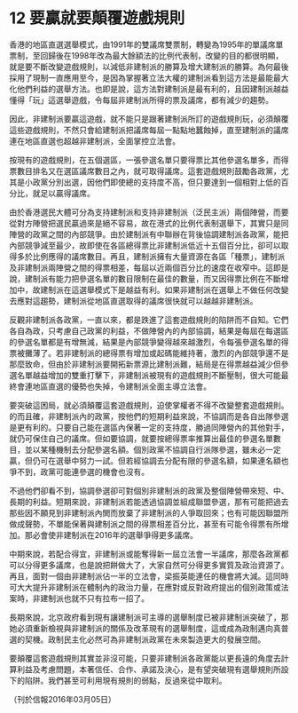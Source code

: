 # 12 要贏就要顛覆遊戲規則

香港的地區直選選舉模式，由1991年的雙議席雙票制，轉變為1995年的單議席單票制，至回歸後在1998年改為最大餘額法的比例代表制，改變的目的都很明顯，就是要不斷改變遊戲規則，以減低非建制派的勝算及增大建制派的勝算。為何最後採用了現制一直應用至今，是因為掌握著立法大權的建制派看到這方法是最能最大化他們利益的選舉方法。也即是說，這方法對建制派是最有利的，且因建制派越益懂得「玩」這選舉遊戲，令每屆非建制派所得的票及議席，都有減少的趨勢。

因此，非建制派要贏這遊戲，就不能只是跟著建制派所訂的遊戲規則玩，必須顛覆這些遊戲規則，不然只會給建制派把議席每屆一點點地蠶蝕掉，直至建制派的議席連在地區直選也超越非建制派，全面掌控立法會。

按現有的遊戲規則，在五個選區，一張參選名單只要得票比其他參選名單多，而得票數目排名又在選區議席數目之內，就可取得議席。這套遊戲規則鼓勵各政黨，尤其是小政黨分別出選，因他們即使總的支持度不高，但只要達到一個相對上低的百分比，就足以贏得議席。

由於香港選民大體可分為支持建制派和支持非建制派（泛民主派）兩個陣營，而要從對方陣營把選民贏過來是絕不容易，故在港式的比例代表制選舉下，其實只是同陣營的政黨之間的內部競爭。由於建制派有中聯辦在背後協調建制派各政黨，能把內部競爭減至最少，故即使在各區總得票比非建制派低近十五個百分比，卻可以取得多於比例應得的議席數目。再且，建制派擁有大量資源在各區「種票」，建制派及非建制派兩陣營之間的得票相差，每屆以近兩個百分比的速度在收窄中。這即是說，建制派有能力把參選名單的數目限制在最佳的數量，而又因得票比例在不斷增加中，故建制派在這選舉模式下是越益有利。如果非建制派在選舉上不做任何改變去應對這趨勢，建制派從地區直選取得的議席很快就可以越越非建制派。

反觀非建制派各政黨，一直以來，都是跌進了這套遊戲規則的陷阱而不自知。它們各自為政，只考慮自己政黨的利益，不做陣營內的內部協調，結果是每屆在每選區的參選名單都是有增無減，結果是內部競爭變得越來越激烈，令每張參選名單的得票被攤薄了。若非建制派的總得票有增加或起碼能維持著，激烈的內部競爭還不是那麼致命，但由於非建制派要開拓新票源比建制派難，結局是在得票越益減少但參選名單越益增加的雙重打擊下，非建制派被現有的遊戲規則不斷壓制，很大可能最終會連地區直選的優勢也失掉，令建制派全面主導立法會。

要突破這困局，就必須顛覆這套遊戲規則，迫使掌權者不得不改變整套遊戲規則。的而且確，非建制派內的政黨，按他們的短期利益來說，不協調而是各自出隊參選是更有利的。只要自己能在選區內保著一定的支持度，勝過同陣營內的其他對手，就仍可保住自己的議席。但如要協調，就要按總得票率推算出最佳的參選名單數目，並以某種機制去分配參選名額。個別政黨不協調自行派隊參選，雖未必一定贏，但仍可在選舉中努力一試。但若經協調去分配有限的參選名額，如果連名額也爭不到，政黨可能連參選的機會也沒有。

不過他們卻看不到，協調參選卻可對個別非建制派的政黨及整個陣營帶來短、中、長期的利益。短期來說，非建制派若能透過協調並組成聯盟參選，那有可能把過去那些因不願見到非建制派內閧而放棄了非建制派的人爭取回來；也有可能因聯盟所做成聲勢，不單能保著與建制派之間的得票相差百分比，甚至有可能令得票有所增加。那必會使非建制派在2016年的選舉爭得更多議席。

中期來說，若配合得宜，非建制派或能奪得新一屆立法會一半議席，那麼各政黨都可以分得更多議席，也是說把餅做大了，大家自然可分得更多實質及政治資源了。再且，面對一個由非建制派佔一半的立法會，梁振英能連任的機會將大減。這同時可大大提升非建制派在體制內的政治力量，在應對或反對政府提出的個別政策或法案時，非建制派也就不只有拉布一招了。

長期來說，北京政府看到現有讓建制派可主導的選舉制度已被非建制派突破了，那她必須重新檢視與非建制派的關係及改革現有的選舉制度，這或成為政制邁向真普選的契機。政制民主化必然可為非建制派政黨在未來製造更大的發展空間。

要顛覆這套遊戲規則其實並非沒可能，只要非建制派各政黨能以更長遠的角度去計算利益及考慮問題，本著信任、合作、承諾及決心，是有望突破現有選舉規則所設下的陷阱。我們甚至可利用現有規則的弱點，反過來從中取利。

（刊於信報2016年03月05日）

